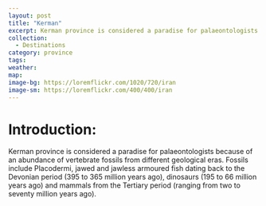 ```yaml
---
layout: post
title: "Kerman"
excerpt: Kerman province is considered a paradise for palaeontologists because of an abundance of vertebrate fossils from different geological eras.
collection:
  - Destinations
category: province
tags:
weather:
map:
image-bg: https://loremflickr.com/1020/720/iran
image-sm: https://loremflickr.com/400/400/iran
---
```

# **Introduction:**

Kerman province is considered a paradise for palaeontologists because of an abundance of vertebrate fossils from different geological eras. Fossils include Placodermi, jawed and jawless armoured fish dating back to the Devonian period (395 to 365 million years ago), dinosaurs (195 to 66 million years ago) and mammals from the Tertiary period (ranging from two to seventy million years ago).
